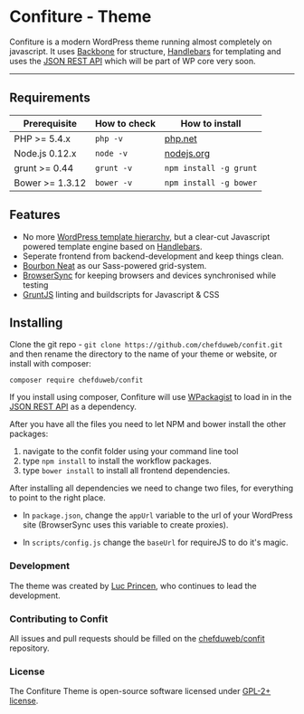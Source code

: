 Confiture - Theme
===========================

Confiture is a modern WordPress theme running almost completely on javascript. It uses [Backbone](http://backbonejs.org/) for structure, [Handlebars](http://handlebarsjs.com/) for templating and uses the [JSON REST API](https://wordpress.org/plugins/json-rest-api/) which will be part of WP core very soon.


---

## Requirements

| Prerequisite    | How to check | How to install
| --------------- | ------------ | ------------- |
| PHP >= 5.4.x    | `php -v`     | [php.net](http://php.net/manual/en/install.php) |
| Node.js 0.12.x  | `node -v`    | [nodejs.org](http://nodejs.org/) |
| grunt >= 0.44   | `grunt -v`   | `npm install -g grunt` |
| Bower >= 1.3.12 | `bower -v`   | `npm install -g bower` |


## Features

* No more [WordPress template hierarchy](https://codex.wordpress.org/Template_Hierarchy), but a clear-cut Javascript powered template engine based on [Handlebars](http://handlebarsjs.com/).
* Seperate frontend from backend-development and keep things clean.
* [Bourbon Neat](http://neat.bourbon.io/) as our Sass-powered grid-system.
* [BrowserSync](http://www.browsersync.io/) for keeping browsers and devices synchronised while testing
* [GruntJS](http://gruntjs.com/) linting and buildscripts for Javascript & CSS


## Installing

Clone the git repo - `git clone https://github.com/chefduweb/confit.git` and then rename the directory to the name of your theme or website, or install with composer:

`composer require chefduweb/confit`

If you install using composer, Confiture will use [WPackagist](http://wpackagist.org/) to load in in the [JSON REST API](https://wordpress.org/plugins/json-rest-api/) as a dependency.

After you have all the files you need to let NPM and bower install the other packages:

1. navigate to the confit folder using your command line tool
2. type `npm install` to install the workflow packages.
3. type `bower install` to install all frontend dependencies.

After installing all dependencies we need to change two files, for everything to point to the right place. 

* In `package.json`, change the `appUrl` variable to the url of your WordPress site (BrowserSync uses this variable to create proxies).

* In `scripts/config.js` change the `baseUrl` for requireJS to do it's magic.


### Development

The theme was created by [Luc Princen](http://www.chefduweb.nl), who continues to lead the development.

### Contributing to Confit

All issues and pull requests should be filled on the [chefduweb/confit](https://github.com/chefduweb/confit/issues) repository.

### License

The Confiture Theme is open-source software licensed under [GPL-2+ license](http://www.gnu.org/licenses/gpl-2.0.html).